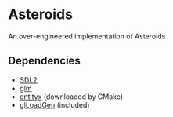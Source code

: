 Asteroids
=
An over-engineered implementation of Asteroids

Dependencies
-
- [SDL2](http://libsdl.org/)
- [glm](http://glm.g-truc.net/0.9.5/index.html)
- [entityx](https://github.com/alecthomas/entityx) (downloaded by CMake)
- [glLoadGen](https://bitbucket.org/alfonse/glloadgen/wiki/Home) (included)

